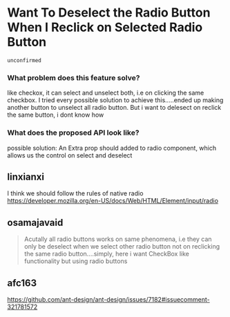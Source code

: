# Want To Deselect the Radio Button When I Reclick on Selected Radio Button

`unconfirmed`

### What problem does this feature solve?

like checkox, it can select and unselect both, i.e on clicking the same checkbox.
I tried every possible solution to achieve this.....ended up making another button to unselect all radio button. But i want to delesect on reclick the same button, i dont know how

### What does the proposed API look like?

possible solution:
An Extra prop should added to radio component, which allows us the control on select and deselect

<!-- generated by ant-design-issue-helper. DO NOT REMOVE -->

## linxianxi

I think we should follow the rules of native radio https://developer.mozilla.org/en-US/docs/Web/HTML/Element/input/radio

## osamajavaid

> Acutally all radio buttons works on same phenomena, i.e they can only be deselect when we select other radio button not on reclicking the same radio button....simply, here i want CheckBox like functionality but using radio buttons

## afc163

https://github.com/ant-design/ant-design/issues/7182#issuecomment-321781572
